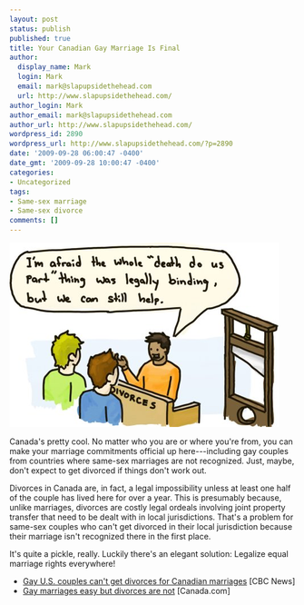 ```yaml
---
layout: post
status: publish
published: true
title: Your Canadian Gay Marriage Is Final
author:
  display_name: Mark
  login: Mark
  email: mark@slapupsidethehead.com
  url: http://www.slapupsidethehead.com/
author_login: Mark
author_email: mark@slapupsidethehead.com
author_url: http://www.slapupsidethehead.com/
wordpress_id: 2890
wordpress_url: http://www.slapupsidethehead.com/?p=2890
date: '2009-09-28 06:00:47 -0400'
date_gmt: '2009-09-28 10:00:47 -0400'
categories:
- Uncategorized
tags:
- Same-sex marriage
- Same-sex divorce
comments: []
---
```

![That should lower the divorce rate.](/wp-content/media/2009/09/extreme-divorce.jpg "That should lower the divorce rate.")

Canada's pretty cool. No matter who you are or where you're from, you can make your marriage commitments official up here---including gay couples from countries where same-sex marriages are not recognized. Just, maybe, don't expect to get divorced if things don't work out.

Divorces in Canada are, in fact, a legal impossibility unless at least one half of the couple has lived here for over a year. This is presumably because, unlike marriages, divorces are costly legal ordeals involving joint property transfer that need to be dealt with in local jurisdictions. That's a problem for same-sex couples who can't get divorced in their local jurisdiction because their marriage isn't recognized there in the first place.

It's quite a pickle, really. Luckily there's an elegant solution: Legalize equal marriage rights everywhere!

- [Gay U.S. couples can't get divorces for Canadian marriages](http://www.cbc.ca/canada/british-columbia/story/2009/09/25/bc-gay-couples-divorce-canada-marriage.html) [CBC News]
- [Gay marriages easy but divorces are not](http://www.canada.com/marriages+easy+divorces/2038566/story.html) [Canada.com]
